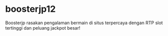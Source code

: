 # boosterjp12
Boosterjp rasakan pengalaman bermain di situs terpercaya dengan RTP slot tertinggi dan peluang jackpot besar!
